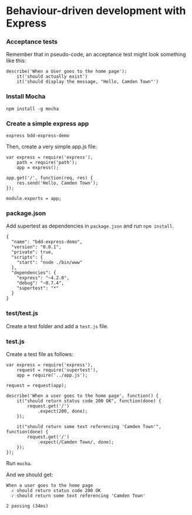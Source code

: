 # Behaviour-driven development with Express

### Acceptance tests

Remember that in pseudo-code, an acceptance test might look something like this:

    describe('When a User goes to the home page'):
        it('should actually exist')
        it('should display the message, "Hello, Camden Town"')

### Install Mocha

    npm install -g mocha

### Create a simple express app

    express bdd-express-demo

Then, create a very simple app.js file:

    var express = require('express'),
        path = require('path');
        app = express();

    app.get('/', function(req, res) {
        res.send('Hello, Camden Town');
    });

    module.exports = app;

### package.json

Add supertest as dependencies in `package.json` and run `npm install`.

    {
      "name": "bdd-express-demo",
      "version": "0.0.1",
      "private": true,
      "scripts": {
        "start": "node ./bin/www"
      },
      "dependencies": {
        "express": "~4.2.0",
        "debug": "~0.7.4",
        "supertest": "*"
      }
    }

### test/test.js

Create a test folder and add a `test.js` file.

### test.js

Create a test file as follows:

    var express = require('express'),
        request = require('supertest'),
        app = require('../app.js');

    request = request(app);

    describe('When a user goes to the home page', function() {
        it("should return status code 200 OK", function(done) {
            request.get('/')
                .expect(200, done);
        });

        it("should return some text referencing 'Camden Town'", function(done) {
            request.get('/')
                .expect(/Camden Town/, done);
        });
    });

Run `mocha`.

And we should get:

    When a user goes to the home page
      ✓ should return status code 200 OK
      ✓ should return some text referencing 'Camden Town'

    2 passing (34ms)
